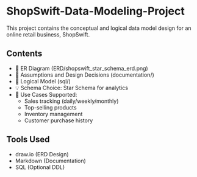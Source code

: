 # ShopSwift-Data-Modeling-Project
This project contains the conceptual and logical data model design for an online retail business, ShopSwift.

## Contents
- 📌 ER Diagram (ERD/shopswift_star_schema_erd.png)
- 📄 Assumptions and Design Decisions (documentation/)
- 🧠 Logical Model (sql/)
- 💡 Schema Choice: Star Schema for analytics
- 🚀 Use Cases Supported:
  - Sales tracking (daily/weekly/monthly)
  - Top-selling products
  - Inventory management
  - Customer purchase history

## Tools Used
- draw.io (ERD Design)
- Markdown (Documentation)
- SQL (Optional DDL)
